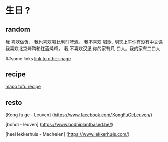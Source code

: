 #  生日 ?
## random
我 喜欢做饭， 我也喜欢喝比利时啤酒。 我不喜欢 唱歌.
明天上午你有没有中文课
我喜欢北京烤鸭和红酒炖鸡。 我 不喜欢汉堡
你的家有几 口人。我的家有二口人

##some links
[link to other page](/exam)


## recipe
 [mapo tofu recipe ](https://tasteasianfood.com/mapo-tofu/)

## resto
[Kong fu ge - Leuven] (https://www.facebook.com/KongFuGeLeuven/)

[bohdi - leuven] (https://www.bodhiplantbased.be/)

[heel lekkerhuis - Mechelen] (https://www.lekkerhuis.com/)
